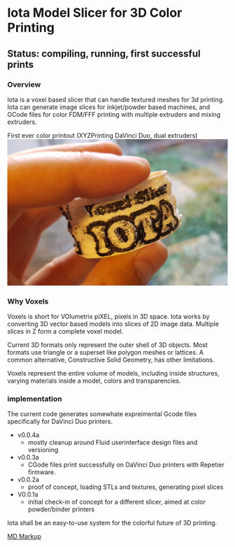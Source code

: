 
# Iota Model Slicer for 3D Color Printing #

## Status: compiling, running, first successful prints

### Overview ###

Iota is a voxel based slicer that can handle textured meshes for 3d
printing. Iota can generate image slices for inkjet/powder based
machines, and GCode files for color FDM/FFF printing with multiple
extruders and mixing extruders.

First ever color printout (XYZPrinting DaVinci Duo, dual extruders)
![picture alt](html/first_color_print.jpg "First ever color printout")

### Why Voxels ###

Voxels is short for VOlumetrix piXEL, pixels in 3D space. Iota works by converting 3D vector 
based models into slices of 2D image data. Multiple slices in Z form a complete voxel model.

Current 3D formats only represent the outer shell of 3D objects. Most formats use triangle or a 
superset like polygon meshes or lattices. A common alternative, Constructive Solid Geometry, 
has other limitations. 

Voxels represent the entire volume of models, including inside structures, varying materials
inside a model, colors and transparencies.

### implementation ###

The current code generates somewhate expreimental Gcode files specifically for DaVinci Duo printers.

* v0.0.4a
  * mostly cleanup around Fluid userinterface design files and versioning
* v0.0.3a 
  * CGode files print successfully on DaVinci Duo printers with Repetier firmware.
* v0.0.2a
  * proof of concept, loading STLs and textures, generating pixel slices
* V0.0.1a
  * initial check-in of concept for a different slicer, aimed at color powder/binder printers

Iota shall be an easy-to-use system for the colorful future of 3D printing.


[MD Markup](https://github.com/tchapi/markdown-cheatsheet/blob/master/README.md)
